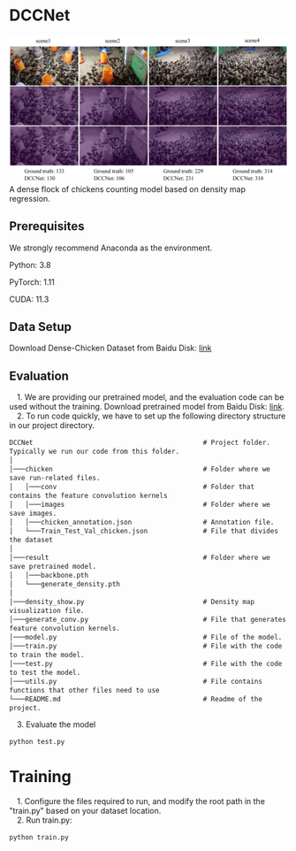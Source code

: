 # DCCNet
![image](https://github.com/2226450890/DCCNet/blob/master/eight.jpg)
A dense flock of chickens counting model based on density map regression.

## Prerequisites
We strongly recommend Anaconda as the environment.

Python: 3.8

PyTorch: 1.11

CUDA: 11.3

## Data Setup
Download Dense-Chicken Dataset from
Baidu Disk: [link](http://pan.baidu.com/s/1nuAYslz)  

## Evaluation
&emsp;1. We are providing our pretrained model, and the evaluation code can be used without the training. Download pretrained model from Baidu Disk: [link](http://pan.baidu.com/s/1nuAYslz).  
&emsp;2. To run code quickly, we have to set up the following directory structure in our project directory.
    
```
DCCNet                                           # Project folder. Typically we run our code from this folder.
│   
│───chicken                                      # Folder where we save run-related files.
│   │───conv                                     # Folder that contains the feature convolution kernels 
│   │───images                                   # Folder where we save images.
│   │───chicken_annotation.json                  # Annotation file. 
│   └───Train_Test_Val_chicken.json              # File that divides the dataset
│                               
│───result                                       # Folder where we save pretrained model.
│   │───backbone.pth
│   └───generate_density.pth     
│                               
│───density_show.py                              # Density map visualization file.
│───generate_conv.py                             # File that generates feature convolution kernels.
│───model.py                                     # File of the model.
│───train.py                                     # File with the code to train the model.
│───test.py                                      # File with the code to test the model.
│───utils.py                                     # File contains functions that other files need to use
└───README.md                                    # Readme of the project.
```
&emsp;3. Evaluate the model
```
python test.py
```  

# Training
&emsp;1. Configure the files required to run, and modify the root path in the "train.py" based on your dataset location.   
&emsp;2. Run train.py:
```
python train.py
```  
